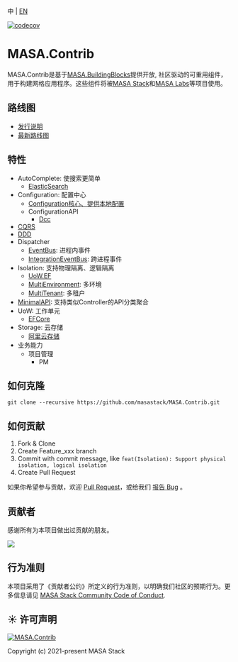 ﻿中 | [EN](README.md)

[![codecov](https://codecov.io/gh/masastack/MASA.Contrib/branch/main/graph/badge.svg?token=87TPNHUHW2)](https://codecov.io/gh/masastack/MASA.Contrib)

# MASA.Contrib

MASA.Contrib是基于[MASA.BuildingBlocks](https://github.com/masastack/MASA.BuildingBlocks)提供开放, 社区驱动的可重用组件，用于构建网格应用程序。这些组件将被[MASA Stack](https://github.com/masastack)和[MASA Labs](https://github.com/masalabs)等项目使用。



## 路线图
* [发行说明](https://github.com/masastack/MASA.Contrib/releases)
* [最新路线图](https://github.com/masastack/MASA.Contrib/issues/40)



## 特性
* AutoComplete: 使搜索更简单
  * [ElasticSearch](./src/SearchEngine/Masa.Contrib.SearchEngine.AutoComplete.ElasticSearch/README.zh-CN.md)
* Configuration: 配置中心
  * [Configuration核心、提供本地配置](./src/Configuration/Masa.Contrib.Configuration/README.zh-CN.md)
  * ConfigurationAPI
    * [Dcc](./src/Configuration/Masa.Contrib.Configuration/README.zh-CN.md)
* [CQRS](./src/ReadWriteSpliting/Cqrs/Masa.Contrib.ReadWriteSpliting.Cqrs/README.zh-CN.md)
* [DDD](./src/Ddd/Masa.Contrib.Ddd.Domain/README.zh-CN.md)
* Dispatcher
  * [EventBus](./src/Dispatcher/Masa.Contrib.Dispatcher.Events/README.zh-CN.md): 进程内事件
  * [IntegrationEventBus](./src/Dispatcher/Masa.Contrib.Dispatcher.IntegrationEvents.Dapr/README.zh-CN.md): 跨进程事件
* Isolation: 支持物理隔离、逻辑隔离
  * [UoW.EF](./src/Isolation/Masa.Contrib.Isolation.UoW.EF/README.zh-CN.md)
  * [MultiEnvironment](./src/Isolation/Masa.Contrib.Isolation.MultiEnvironment/README.zh-CN.md): 多环境
  * [MultiTenant](./src/Isolation/Masa.Contrib.Isolation.MultiTenant/README.zh-CN.md): 多租户
* [MinimalAPI](./src/Service/Masa.Contrib.Service.MinimalAPIs/README.zh-CN.md): 支持类似Controller的API分类聚合
* UoW: 工作单元
  * [EFCore](./src/Data/Masa.Contrib.Data.UoW.EF/README.zh-CN.md)
* Storage: 云存储
  * [阿里云存储](./src/Storage/Masa.Contrib.Storage.ObjectStorage.Aliyun/README.zh-CN.md)
* 业务能力
  * 项目管理
    * PM



## 如何克隆
```
git clone --recursive https://github.com/masastack/MASA.Contrib.git
```



## 如何贡献

1. Fork & Clone
2. Create Feature_xxx branch
3. Commit with commit message, like `feat(Isolation): Support physical isolation, logical isolation`
4. Create Pull Request

如果你希望参与贡献，欢迎 [Pull Request](https://github.com/masastack/MASA.BuildingBlocks/pulls)，或给我们 [报告 Bug](https://github.com/masastack/MASA.BuildingBlocks/issues/new) 。



## 贡献者

感谢所有为本项目做出过贡献的朋友。

<a href="https://github.com/masastack/MASA.Contrib/graphs/contributors">
    <img src="https://contrib.rocks/image?repo=masastack/MASA.Contrib" />
</a>



## 行为准则

本项目采用了《贡献者公约》所定义的行为准则，以明确我们社区的预期行为。更多信息请见 [MASA Stack Community Code of Conduct](https://github.com/masastack/community/blob/main/CODE-OF-CONDUCT.md).



## ☀️ 许可声明

[![MASA.Contrib](https://img.shields.io/badge/License-MIT-blue?style=flat-square)](/LICENSE.txt)

Copyright (c) 2021-present MASA Stack